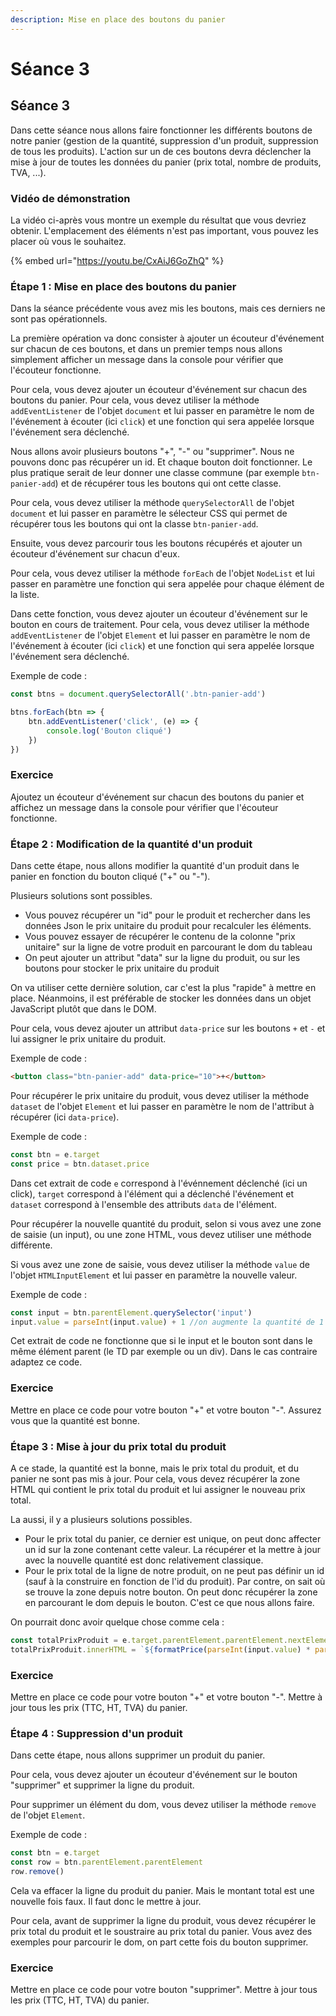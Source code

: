```yaml
---
description: Mise en place des boutons du panier
---
```


# Séance 3

## Séance 3

Dans cette séance nous allons faire fonctionner les différents boutons de notre panier (gestion de la quantité, suppression d'un produit, suppression de tous les produits). L'action sur un de ces boutons devra déclencher la mise à jour de toutes les données du panier (prix total, nombre de produits, TVA, ...).

### Vidéo de démonstration

La vidéo ci-après vous montre un exemple du résultat que vous devriez obtenir. L'emplacement des éléments n'est pas important, vous pouvez les placer où vous le souhaitez.

{% embed url="https://youtu.be/CxAiJ6GoZhQ" %}

### Étape 1 : Mise en place des boutons du panier

Dans la séance précédente vous avez mis les boutons, mais ces derniers ne sont pas opérationnels.

La première opération va donc consister à ajouter un écouteur d'événement sur chacun de ces boutons, et dans un premier temps nous allons simplement afficher un message dans la console pour vérifier que l'écouteur fonctionne.

Pour cela, vous devez ajouter un écouteur d'événement sur chacun des boutons du panier. Pour cela, vous devez utiliser la méthode `addEventListener` de l'objet `document` et lui passer en paramètre le nom de l'événement à écouter (ici `click`) et une fonction qui sera appelée lorsque l'événement sera déclenché.

Nous allons avoir plusieurs boutons "+", "-" ou "supprimer". Nous ne pouvons donc pas récupérer un id. Et chaque bouton doit fonctionner. Le plus pratique serait de leur donner une classe commune (par exemple `btn-panier-add`) et de récupérer tous les boutons qui ont cette classe.

Pour cela, vous devez utiliser la méthode `querySelectorAll` de l'objet `document` et lui passer en paramètre le sélecteur CSS qui permet de récupérer tous les boutons qui ont la classe `btn-panier-add`.

Ensuite, vous devez parcourir tous les boutons récupérés et ajouter un écouteur d'événement sur chacun d'eux.

Pour cela, vous devez utiliser la méthode `forEach` de l'objet `NodeList` et lui passer en paramètre une fonction qui sera appelée pour chaque élément de la liste.

Dans cette fonction, vous devez ajouter un écouteur d'événement sur le bouton en cours de traitement. Pour cela, vous devez utiliser la méthode `addEventListener` de l'objet `Element` et lui passer en paramètre le nom de l'événement à écouter (ici `click`) et une fonction qui sera appelée lorsque l'événement sera déclenché.

Exemple de code :

```javascript
const btns = document.querySelectorAll('.btn-panier-add')

btns.forEach(btn => {
    btn.addEventListener('click', (e) => {
        console.log('Bouton cliqué')
    })
})
```

### Exercice

Ajoutez un écouteur d'événement sur chacun des boutons du panier et affichez un message dans la console pour vérifier que l'écouteur fonctionne.

### Étape 2 : Modification de la quantité d'un produit

Dans cette étape, nous allons modifier la quantité d'un produit dans le panier en fonction du bouton cliqué ("+" ou "-").

Plusieurs solutions sont possibles.

* Vous pouvez récupérer un "id" pour le produit et rechercher dans les données Json le prix unitaire du produit pour recalculer les éléments.
* Vous pouvez essayer de récupérer le contenu de la colonne "prix unitaire" sur la ligne de votre produit en parcourant le dom du tableau
* On peut ajouter un attribut "data" sur la ligne du produit, ou sur les boutons pour stocker le prix unitaire du produit

On va utiliser cette dernière solution, car c'est la plus "rapide" à mettre en place. Néanmoins, il est préférable de stocker les données dans un objet JavaScript plutôt que dans le DOM.

Pour cela, vous devez ajouter un attribut `data-price` sur les boutons `+` et `-` et lui assigner le prix unitaire du produit.

Exemple de code :

```html
<button class="btn-panier-add" data-price="10">+</button>
```

Pour récupérer le prix unitaire du produit, vous devez utiliser la méthode `dataset` de l'objet `Element` et lui passer en paramètre le nom de l'attribut à récupérer (ici `data-price`).

Exemple de code :

```javascript
const btn = e.target
const price = btn.dataset.price
```

Dans cet extrait de code `e` correspond à l'événnement déclenché (ici un click), `target` correspond à l'élément qui a déclenché l'événement et `dataset` correspond à l'ensemble des attributs `data` de l'élément.

Pour récupérer la nouvelle quantité du produit, selon si vous avez une zone de saisie (un input), ou une zone HTML, vous devez utiliser une méthode différente.

Si vous avez une zone de saisie, vous devez utiliser la méthode `value` de l'objet `HTMLInputElement` et lui passer en paramètre la nouvelle valeur.

Exemple de code :

```javascript
const input = btn.parentElement.querySelector('input')
input.value = parseInt(input.value) + 1 //on augmente la quantité de 1
```

Cet extrait de code ne fonctionne que si le input et le bouton sont dans le même élément parent (le TD par exemple ou un div). Dans le cas contraire adaptez ce code.

### Exercice

Mettre en place ce code pour votre bouton "+" et votre bouton "-". Assurez vous que la quantité est bonne.

### Étape 3 : Mise à jour du prix total du produit

A ce stade, la quantité est la bonne, mais le prix total du produit, et du panier ne sont pas mis à jour. Pour cela, vous devez récupérer la zone HTML qui contient le prix total du produit et lui assigner le nouveau prix total.

La aussi, il y a plusieurs solutions possibles.

* Pour le prix total du panier, ce dernier est unique, on peut donc affecter un id sur la zone contenant cette valeur. La récupérer et la mettre à jour avec la nouvelle quantité est donc relativement classique.
* Pour le prix total de la ligne de notre produit, on ne peut pas définir un id (sauf à la construire en fonction de l'id du produit). Par contre, on sait où se trouve la zone depuis notre bouton. On peut donc récupérer la zone en parcourant le dom depuis le bouton. C'est ce que nous allons faire.

On pourrait donc avoir quelque chose comme cela :

```javascript
const totalPrixProduit = e.target.parentElement.parentElement.nextElementSibling
totalPrixProduit.innerHTML = `${formatPrice(parseInt(input.value) * parseFloat(price))}`

```

### Exercice

Mettre en place ce code pour votre bouton "+" et votre bouton "-". Mettre à jour tous les prix (TTC, HT, TVA) du panier.

### Étape 4 : Suppression d'un produit

Dans cette étape, nous allons supprimer un produit du panier.

Pour cela, vous devez ajouter un écouteur d'événement sur le bouton "supprimer" et supprimer la ligne du produit.

Pour supprimer un élément du dom, vous devez utiliser la méthode `remove` de l'objet `Element`.

Exemple de code :

```javascript
const btn = e.target
const row = btn.parentElement.parentElement
row.remove()
```

Cela va effacer la ligne du produit du panier. Mais le montant total est une nouvelle fois faux. Il faut donc le mettre à jour.

Pour cela, avant de supprimer la ligne du produit, vous devez récupérer le prix total du produit et le soustraire au prix total du panier. Vous avez des exemples pour parcourir le dom, on part cette fois du bouton supprimer.

### Exercice

Mettre en place ce code pour votre bouton "supprimer". Mettre à jour tous les prix (TTC, HT, TVA) du panier.
